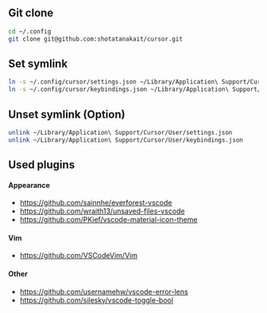 ## Git clone

```sh
cd ~/.config
git clone git@github.com:shotatanakait/cursor.git
```
## Set symlink

```sh
ln -s ~/.config/cursor/settings.json ~/Library/Application\ Support/Cursor/User/settings.json
ln -s ~/.config/cursor/keybindings.json ~/Library/Application\ Support/Cursor/User/keybindings.json
```

## Unset symlink (Option)

```sh
unlink ~/Library/Application\ Support/Cursor/User/settings.json
unlink ~/Library/Application\ Support/Cursor/User/keybindings.json
```

## Used plugins

#### Appearance
- https://github.com/sainnhe/everforest-vscode
- https://github.com/wraith13/unsaved-files-vscode
- https://github.com/PKief/vscode-material-icon-theme

#### Vim
- https://github.com/VSCodeVim/Vim

#### Other
- https://github.com/usernamehw/vscode-error-lens
- https://github.com/silesky/vscode-toggle-bool
